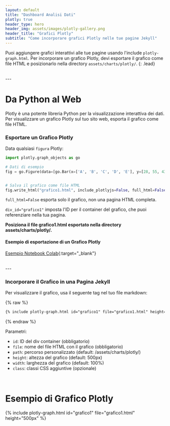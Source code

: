 ```yaml
---
layout: default
title: "Dashboard Analisi Dati"
plotly: true
header_type: hero
header_img: assets/images/plotly-gallery.png
header_title: "Grafici Plotly"
subtitle: "Come incorporare grafici Plotly nelle tue pagine Jekyll"
---
```


Puoi aggiungere grafici interattivi alle tue pagine usando l'include `plotly-graph.html`. Per incorporare un grafico Plotly, devi esportare il grafico come file HTML e posizionarlo nella directory `assets/charts/plotly/`.
{: .lead}

<br>
---

# Da Python al Web

Plotly è una potente libreria Python per la visualizzazione interattiva dei dati. Per visualizzare un grafico Plotly sul tuo sito web, esporta il grafico come file HTML.

### Esportare un Grafico Plotly

Data qualsiasi `figura` Plotly:

```python
import plotly.graph_objects as go

# Dati di esempio
fig = go.Figure(data=[go.Bar(x=['A', 'B', 'C', 'D', 'E'], y=[28, 55, 43, 91, 81])])


# Salva il grafico come file HTML
fig.write_html("grafico1.html", include_plotlyjs=False, full_html=False, div_id="grafico1")
```

`full_html=False` esporta solo il grafico, non una pagina HTML completa.

`div_id="grafico1"` imposta l'ID per il container del grafico, che puoi referenziare nella tua pagina.

**Posiziona il file grafico1.html esportato nella directory assets/charts/plotly/.**

#### Esempio di esportazione di un Grafico Plotly

[Esempio Notebook Colab](https://colab.research.google.com/drive/18L-aGb1r3HlfTNprgBfqqlWxge4cqF4L?usp=sharing){:target="_blank"} 

<br>
---

### Incorporare il Grafico in una Pagina Jekyll
Per visualizzare il grafico, usa il seguente tag nel tuo file markdown:

{% raw %}
```markdown
{% include plotly-graph.html id="grafico1" file="grafico1.html" height="500px" %}
```
{% endraw %}
  
Parametri:

- `id`: ID del div container (obbligatorio)
- `file`: nome del file HTML con il grafico (obbligatorio)
- `path`: percorso personalizzato (default: /assets/charts/plotly/)
- `height`: altezza del grafico (default: 500px)
- `width`: larghezza del grafico (default: 100%)
- `class`: classi CSS aggiuntive (opzionale)

<br>

# Esempio di Grafico Plotly

{% include plotly-graph.html id="grafico1" file="grafico1.html" height="500px" %}
